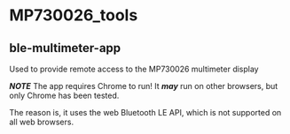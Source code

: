 # MP730026_tools

## ble-multimeter-app
Used to provide remote access to the MP730026 multimeter display

***NOTE*** The app requires Chrome to run! It ***may*** run on other browsers, but only Chrome has been tested.

The reason is, it uses the web Bluetooth LE API, which is not supported on all web browsers.
